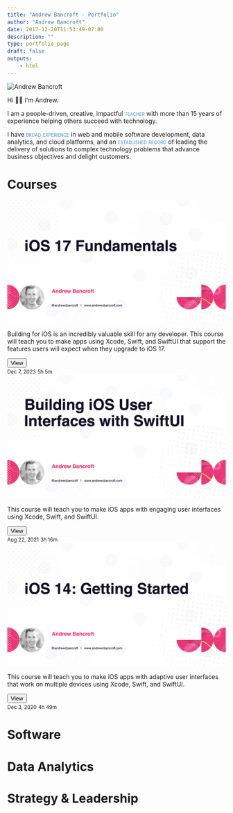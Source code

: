 ```yaml
---
title: "Andrew Bancroft - Portfolio"
author: "Andrew Bancroft"
date: 2017-12-20T11:53:49-07:00
description: ""
type: portfolio_page
draft: false
outputs:
    - html
---
```

<main>
<div class="container">
  <div class="row">
      <div class="col-sm-12">
<div class="site-intro">
    <div class="grav-inner">
        <div class="grav-grav">
            <img alt="Andrew Bancroft"
                src="https://secure.gravatar.com/avatar/693d6ce36672340c22f55dd4f44f9f69?s=256&amp;d=mm&amp;r=g"
                srcset="https://secure.gravatar.com/avatar/693d6ce36672340c22f55dd4f44f9f69?s=512&amp;d=mm&amp;r=g 2x"
                class="avatar avatar-256 photo grav-hashed" height="256" width="256"
                id="grav-693d6ce36672340c22f55dd4f44f9f69-0">
        </div>
    </div>
</div>

Hi 👋🏻 I'm Andrew.

I am a people-driven, creative, impactful <span style="font-variant:small-caps;color:#3e8bc5">teacher</span> with more than 15 years of experience helping others succeed with technology.

I have <span style="font-variant:small-caps;color:#3e8bc5">broad experience</span> in web and mobile software development, data analytics, and cloud platforms, and an <span style="font-variant:small-caps;color:#3e8bc5">established record</span> of leading the delivery of solutions to complex technology problems that advance business objectives and delight customers.
</div></div></div>

# Courses

<div class="album py-5 bg-body-tertiary">
    <div class="container">
        <div class="row row-cols-1 row-cols-sm-2 row-cols-md-3 g-3">
            <div class="col">
                <div class="card shadow-sm">
                    <img src="ios-17-fundamentals-title.png" class="card-img-top" />
                    <div class="card-body">
                        <p class="card-text">Building for iOS is an incredibly valuable skill for any developer. This course will teach you to make apps using Xcode, Swift, and SwiftUI that support the features users will expect when they upgrade to iOS 17.</p>
                        <div class="d-flex justify-content-between align-items-center">
                            <div class="btn-group">
                                <button type="button" class="btn btn-sm btn-outline-secondary">View</button>
                            </div>
                            <small class="text-body-secondary">Dec 7, 2023</small>
                            <small class="text-body-secondary">5h 5m</small>
                        </div>
                    </div>
                </div>
            </div>
            <div class="col">
                <div class="card shadow-sm">
                    <img src="building-ios-user-interfaces-with-swiftui-title.png" class="card-img-top" />
                    <div class="card-body">
                        <p class="card-text">This course will teach you to make iOS apps with engaging user interfaces using Xcode, Swift, and SwiftUI.</p>
                        <div class="d-flex justify-content-between align-items-center">
                            <div class="btn-group">
                                <button type="button" class="btn btn-sm btn-outline-secondary">View</button>
                            </div>
                            <small class="text-body-secondary">Aug 22, 2021</small>
                            <small class="text-body-secondary">3h 16m</small> 
                        </div>
                    </div>
                </div>
            </div>
            <div class="col">
                <div class="card shadow-sm">
                    <img src="ios-14-getting-started-title.png" class="card-img-top" />
                    <div class="card-body">
                        <p class="card-text">This course will teach you to make iOS apps with adaptive user interfaces that work on multiple devices using Xcode, Swift, and SwiftUI.</p>
                        <div class="d-flex justify-content-between align-items-center">
                            <div class="btn-group">
                                <button type="button" class="btn btn-sm btn-outline-secondary">View</button>
                            </div>
                            <small class="text-body-secondary">Dec 3, 2020</small>
                            <small class="text-body-secondary">4h 49m</small>
                        </div>
                    </div>
                </div>
            </div>
        </div>
    </div>
</div>
</main>

# Software

# Data Analytics

# Strategy & Leadership